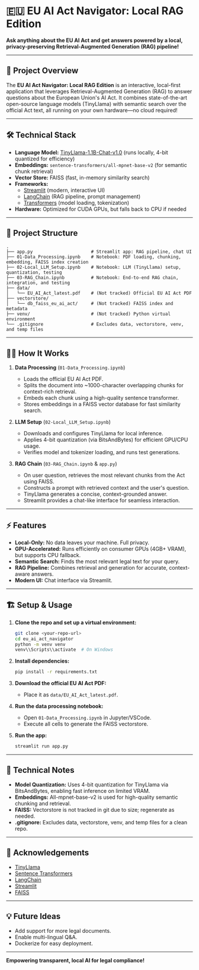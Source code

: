 # 🇪🇺 EU AI Act Navigator: Local RAG Edition

**Ask anything about the EU AI Act and get answers powered by a local, privacy-preserving Retrieval-Augmented Generation (RAG) pipeline!**

---

## 🚀 Project Overview

The **EU AI Act Navigator: Local RAG Edition** is an interactive, local-first application that leverages Retrieval-Augmented Generation (RAG) to answer questions about the European Union's AI Act. It combines state-of-the-art open-source language models (TinyLlama) with semantic search over the official Act text, all running on your own hardware—no cloud required!

---

## 🛠️ Technical Stack

- **Language Model:** [TinyLlama-1.1B-Chat-v1.0](https://huggingface.co/TinyLlama/TinyLlama-1.1B-Chat-v1.0) (runs locally, 4-bit quantized for efficiency)
- **Embeddings:** `sentence-transformers/all-mpnet-base-v2` (for semantic chunk retrieval)
- **Vector Store:** FAISS (fast, in-memory similarity search)
- **Frameworks:** 
  - [Streamlit](https://streamlit.io/) (modern, interactive UI)
  - [LangChain](https://python.langchain.com/) (RAG pipeline, prompt management)
  - [Transformers](https://huggingface.co/docs/transformers/index) (model loading, tokenization)
- **Hardware:** Optimized for CUDA GPUs, but falls back to CPU if needed

---

## 📂 Project Structure

```
.
├── app.py                      # Streamlit app: RAG pipeline, chat UI
├── 01-Data_Processing.ipynb    # Notebook: PDF loading, chunking, embedding, FAISS index creation
├── 02-Local_LLM_Setup.ipynb    # Notebook: LLM (TinyLlama) setup, quantization, testing
├── 03-RAG_Chain.ipynb          # Notebook: End-to-end RAG chain, integration, and testing
├── data/
│   └── EU_AI_Act_latest.pdf    # (Not tracked) Official EU AI Act PDF
├── vectorstore/
│   └── db_faiss_eu_ai_act/     # (Not tracked) FAISS index and metadata
├── venv/                       # (Not tracked) Python virtual environment
└── .gitignore                  # Excludes data, vectorstore, venv, and temp files
```

---

## 🧑‍💻 How It Works

1. **Data Processing** (`01-Data_Processing.ipynb`)
   - Loads the official EU AI Act PDF.
   - Splits the document into ~1000-character overlapping chunks for context-rich retrieval.
   - Embeds each chunk using a high-quality sentence transformer.
   - Stores embeddings in a FAISS vector database for fast similarity search.

2. **LLM Setup** (`02-Local_LLM_Setup.ipynb`)
   - Downloads and configures TinyLlama for local inference.
   - Applies 4-bit quantization (via BitsAndBytes) for efficient GPU/CPU usage.
   - Verifies model and tokenizer loading, and runs test generations.

3. **RAG Chain** (`03-RAG_Chain.ipynb` & `app.py`)
   - On user question, retrieves the most relevant chunks from the Act using FAISS.
   - Constructs a prompt with retrieved context and the user's question.
   - TinyLlama generates a concise, context-grounded answer.
   - Streamlit provides a chat-like interface for seamless interaction.

---

## ⚡ Features

- **Local-Only:** No data leaves your machine. Full privacy.
- **GPU-Accelerated:** Runs efficiently on consumer GPUs (4GB+ VRAM), but supports CPU fallback.
- **Semantic Search:** Finds the most relevant legal text for your query.
- **RAG Pipeline:** Combines retrieval and generation for accurate, context-aware answers.
- **Modern UI:** Chat interface via Streamlit.

---

## 🏗️ Setup & Usage

1. **Clone the repo and set up a virtual environment:**
   ```bash
   git clone <your-repo-url>
   cd eu_ai_act_navigator
   python -m venv venv
   venv\\Scripts\\activate  # On Windows
   ```

2. **Install dependencies:**
   ```bash
   pip install -r requirements.txt
   ```

3. **Download the official EU AI Act PDF:**
   - Place it as `data/EU_AI_Act_latest.pdf`.

4. **Run the data processing notebook:**
   - Open `01-Data_Processing.ipynb` in Jupyter/VSCode.
   - Execute all cells to generate the FAISS vectorstore.

5. **Run the app:**
   ```bash
   streamlit run app.py
   ```

---

## 📝 Technical Notes

- **Model Quantization:** Uses 4-bit quantization for TinyLlama via BitsAndBytes, enabling fast inference on limited VRAM.
- **Embeddings:** All-mpnet-base-v2 is used for high-quality semantic chunking and retrieval.
- **FAISS:** Vectorstore is not tracked in git due to size; regenerate as needed.
- **.gitignore:** Excludes data, vectorstore, venv, and temp files for a clean repo.

---

## 📢 Acknowledgements

- [TinyLlama](https://huggingface.co/TinyLlama/TinyLlama-1.1B-Chat-v1.0)
- [Sentence Transformers](https://www.sbert.net/)
- [LangChain](https://python.langchain.com/)
- [Streamlit](https://streamlit.io/)
- [FAISS](https://github.com/facebookresearch/faiss)

---

## 💡 Future Ideas

- Add support for more legal documents.
- Enable multi-lingual Q&A.
- Dockerize for easy deployment.

---

**Empowering transparent, local AI for legal compliance!** 